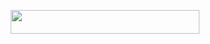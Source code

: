 <p align="center"><img src="/Regression/tex/5a1fa75c84e371498151e7e4e9670264.svg?invert_in_darkmode&sanitize=true" align=middle width=301.4880429pt height=37.9216761pt/></p>

